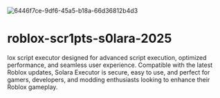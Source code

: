 ![6446f7ce-9df6-45a5-b18a-66d36812b4d3](https://github.com/user-attachments/assets/bdfa89cc-3624-44b3-a503-aca276ea0b52)

# roblox-scr1pts-s0lara-2025
lox script executor designed for advanced script execution, optimized performance, and seamless user experience. Compatible with the latest Roblox updates, Solara Executor is secure, easy to use, and perfect for gamers, developers, and modding enthusiasts looking to enhance their Roblox gameplay.
